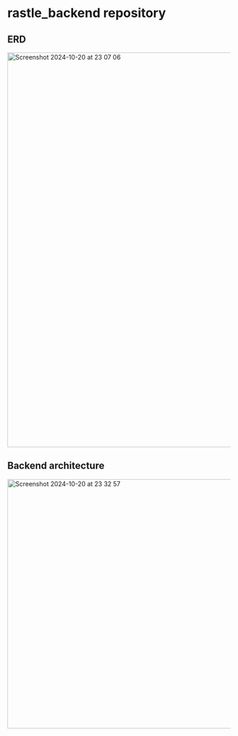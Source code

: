 # rastle_backend repository

## ERD

<img width="890" alt="Screenshot 2024-10-20 at 23 07 06" src="https://github.com/user-attachments/assets/05b7c9da-270d-4517-b918-f86d6834f79f">

## Backend architecture

<img width="562" alt="Screenshot 2024-10-20 at 23 32 57" src="https://github.com/user-attachments/assets/71d51f8a-2491-4291-a7cb-0627c8173dfb">
